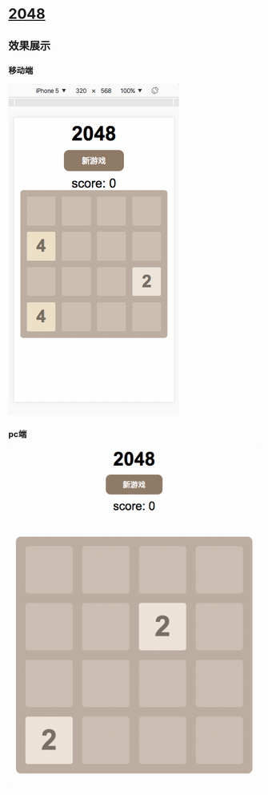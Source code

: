 # [2048](https://tinysoy.github.io/2048/)
## 效果展示
### 移动端
![](2048-mobile.gif)

### pc端
![](2048-pc.gif)
